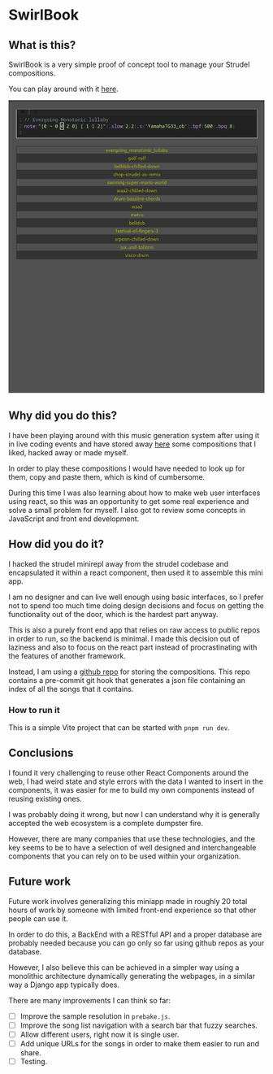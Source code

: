 # SwirlBook

## What is this?

SwirlBook is a very simple proof of concept tool to manage your Strudel compositions.

You can play around with it [here](https://strudel.synkops.dev/).

![Swirlbook](./img/swirlbook.png)

## Why did you do this?

I have been playing around with this music generation system after using it in live coding events and have stored away [here](https://github.com/jairomer/strudel) some compositions that I liked, hacked away or made myself.

In order to play these compositions I would have needed to look up for them, copy and paste them, which is kind of cumbersome.

During this time I was also learning about how to make web user interfaces using react, so this was an opportunity to get some real experience and solve a small problem for myself.
I also got to review some concepts in JavaScript and front end development.  

## How did you do it?

I hacked the strudel minirepl away from the strudel codebase and encapsulated it within a react component, then used it to assemble this mini app.

I am no designer and can live well enough using basic interfaces, so I prefer not to spend too much time doing design decisions and focus on getting the functionality out of the door, which is the hardest part anyway.

This is also a purely front end app that relies on raw access to public repos in order to run, so the backend is minimal.
I made this decision out of laziness and also to focus on the react part instead of procrastinating with the features of another framework.

Instead, I am using a [github repo](https://github.com/jairomer/strudel) for storing the compositions. This repo contains a pre-commit git hook that generates a json file containing an index of all the songs that it contains.

### How to run it 

This is a simple Vite project that can be started with `pnpm run dev`.

## Conclusions 

I found it very challenging to reuse other React Components around the web, I had weird state and style errors with the data I wanted to insert in the components, it was easier for me to build my own components instead of reusing existing ones.

I was probably doing it wrong, but now I can understand why it is generally accepted the web ecosystem is a complete dumpster fire.

However, there are many companies that use these technologies, and the key seems to be to have a selection of well designed and interchangeable components that you can rely on to be used within your organization.

## Future work

Future work involves generalizing this miniapp made in roughly 20 total hours of work by someone with limited front-end experience so that other people can use it.

In order to do this, a BackEnd with a RESTful API and a proper database are probably needed because you can go only so far using github repos as your database.

However, I also believe this can be achieved in a simpler way using a monolithic architecture dynamically generating the webpages, in a similar way a Django app typically does.

There are many improvements I can think so far:
- [ ] Improve the sample resolution in `prebake.js`.
- [ ] Improve the song list navigation with a search bar that fuzzy searches.
- [ ] Allow different users, right now it is single user.
- [ ] Add unique URLs for the songs in order to make them easier to run and share.
- [ ] Testing.
